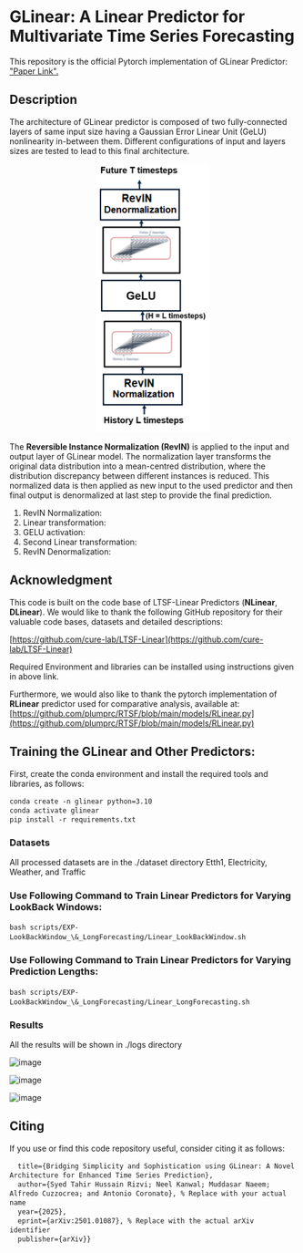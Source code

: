 # GLinear: A Linear Predictor for Multivariate Time Series Forecasting
This repository is the official Pytorch implementation of GLinear Predictor: ["Paper Link".](https://arxiv.org/pdf/2501.01087)

## Description

The architecture of GLinear predictor is composed of two fully-connected layers of same input size having a Gaussian Error Linear Unit (GeLU) nonlinearity in-between them. Different configurations of input and layers sizes are tested to lead to this final architecture. 

<p align="center">
  <img src="/Extra/Glinear.png" alt="GitHub Logo" width="200"/>
</p>

The **Reversible Instance Normalization (RevIN)**  is applied to the input and output layer of GLinear model. The normalization layer transforms the original data distribution into a mean-centred distribution, where the distribution discrepancy between different instances is reduced. This normalized data is then applied as new input to the used predictor and then final output is denormalized at last step to provide the final prediction.

1. RevIN Normalization:
2. Linear transformation:
3. GELU activation:
4. Second Linear transformation:
5. RevIN Denormalization:




## Acknowledgment
This code is built on the code base of LTSF-Linear Predictors (**NLinear**, **DLinear**). We would like to thank the following GitHub repository for their valuable code bases, datasets and detailed descriptions:

[https://github.com/cure-lab/LTSF-Linear](https://github.com/cure-lab/LTSF-Linear)

Required Environment and libraries can be installed using instructions given in above link. 

Furthermore, we would also like to thank the pytorch implementation of **RLinear** predictor used for comparative analysis, available at:
[https://github.com/plumprc/RTSF/blob/main/models/RLinear.py](https://github.com/plumprc/RTSF/blob/main/models/RLinear.py)

## Training the GLinear and Other Predictors:

First, create the conda environment and install the required tools and libraries, as follows:

```
conda create -n glinear python=3.10
conda activate glinear
pip install -r requirements.txt
```

### Datasets
All processed datasets are in the ./dataset directory
Etth1, Electricity, Weather, and Traffic

### Use Following Command to Train Linear Predictors for Varying LookBack Windows: 
```bash scripts/EXP-LookBackWindow_\&_LongForecasting/Linear_LookBackWindow.sh```

### Use Following Command to Train Linear Predictors for Varying Prediction Lengths: 
```bash scripts/EXP-LookBackWindow_\&_LongForecasting/Linear_LongForecasting.sh```

### Results
All the results will be shown in ./logs directory


![image](https://github.com/user-attachments/assets/ae2428ae-f018-4f75-8f1d-d86511b07ff7)

![image](https://github.com/user-attachments/assets/208b0cdd-6224-4cf2-a78c-aab4400bcb98)

![image](https://github.com/user-attachments/assets/8876a01c-4461-4f87-bb71-f1e36499ccc7)


## Citing
If you use or find this code repository useful, consider citing it as follows:
```@misc{glinear2025,
  title={Bridging Simplicity and Sophistication using GLinear: A Novel Architecture for Enhanced Time Series Prediction},
  author={Syed Tahir Hussain Rizvi; Neel Kanwal; Muddasar Naeem; Alfredo Cuzzocrea; and Antonio Coronato}, % Replace with your actual name
  year={2025},
  eprint={arXiv:2501.01087}, % Replace with the actual arXiv identifier
  publisher={arXiv}}

```





